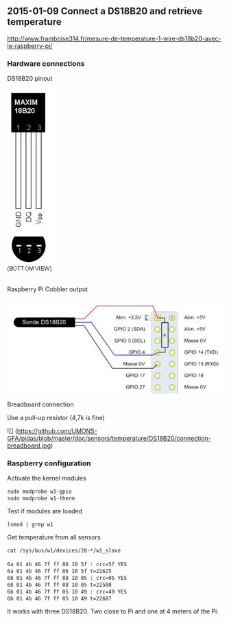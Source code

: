## 2015-01-09 Connect a DS18B20 and retrieve temperature
http://www.framboise314.fr/mesure-de-temperature-1-wire-ds18b20-avec-le-raspberry-pi/

### Hardware connections

DS18B20 pinout

![](https://github.com/UMONS-GFA/pidas/blob/master/doc/sensors/temperature/DS18B20/DS18B20-pinout.jpg)

Raspberry Pi Cobbler output

![](https://github.com/UMONS-GFA/pidas/blob/master/doc/sensors/temperature/DS18B20/schema_connexion.jpg)

Breadboard connection

Use a pull-up resistor (4,7k is fine)  

![] (https://github.com/UMONS-GFA/pidas/blob/master/doc/sensors/temperature/DS18B20/connection-breadboard.jpg)

### Raspberry configuration

Activate the kernel modules
```
sudo modprobe w1-gpio
sudo modprobe w1-therm
```

Test if modules are loaded
``` 
lsmod | grep w1 
```
Get temperature from all sensors
```
cat /sys/bus/w1/devices/28-*/w1_slave

6a 01 4b 46 7f ff 06 10 5f : crc=5f YES
6a 01 4b 46 7f ff 06 10 5f t=22625
68 01 4b 46 7f ff 08 10 05 : crc=05 YES
68 01 4b 46 7f ff 08 10 05 t=22500
6b 01 4b 46 7f ff 05 10 49 : crc=49 YES
6b 01 4b 46 7f ff 05 10 49 t=22687
```



It works with three DS18B20. Two close to Pi and one at 4 meters of the Pi.


